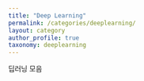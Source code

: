 ```yaml
---
title: "Deep Learning"
permalink: /categories/deeplearning/
layout: category
author_profile: true
taxonomy: deeplearning
---
```


딥러닝 모음
